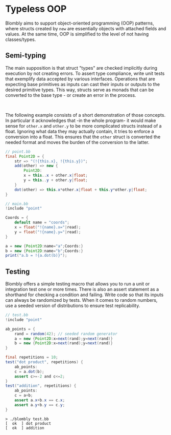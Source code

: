 # Typeless OOP

Blombly aims to support object-oriented programming (OOP) patterns,
where structs created by `new` are essentially objects with attached fields
and values. At the same time, OOP is simplified to the level
of not having classes/types.

## Semi-typing

The main supposition is that struct "types"
are checked implicitly during execution by not creating errors.
To assert type compliance, write unit tests
that exemplify data accepted by various interfaces.
Operations that are expecting base primitives as inputs
can cast their inputs or outputs to the desired primitive types.
This way, structs serve as monads that can be converted to
the base type - or create an error in the process.

<br>

The following example consists of a short demonstration
of those concepts. In particular it acknowledges
that -in the whole program- it would make sense for
`other.x` and `other.y` to be more complicated structs instead 
of a float. Ignoring what data they may actually contain,
it tries to enforce a conversion into a float.
This ensures that the `other`
struct is converted the needed format and moves the burden
of the conversion to the latter.


```java
// point.bb
final Point2D = {
    str => "(!{this.x}, !{this.y})";
    add(other) => new {
        Point2D:
        x = this..x + other.x|float;
        y = this..y + other.y|float;
    }
    dot(other) => this.x*other.x|float + this.y*other.y|float;
}
```

```java
// main.bb
!include "point"

Coords = {
    default name = "coords";
    x = float("!{name}.x="|read);
    y = float("!{name}.y="|read);
}

a = new {Point2D:name="a";Coords:}
b = new {Point2D:name="b";Coords:}
print("a.b = !{a.dot(b)}");
```

## Testing

Blombly offers a simple testing macro that allows you
to run a unit or integration test one or more times.
There is also an assert statement as a shorthand for
checking a condition and failing.
Write code so that its inputs can always be randomized
by tests. When it comes to random numbers, use a seeded
version of distributions to ensure test replicability.

```java
// test.bb
!include "point"

ab_points = {
    rand = random(42); // seeded random generator
    a = new {Point2D:x=next(rand);y=next(rand)}
    b = new {Point2D:x=next(rand);y=next(rand)}
}

final repetitions = 10;
test("dot product", repetitions) {
    ab_points:
    c = a.dot(b);
    assert c>=-2 and c<=2;
}
test("addition", repetitions) {
    ab_points:
    c = a+b;
    assert a.x+b.x == c.x;
    assert a.y+b.y == c.y;
}
```

```text
> ./blombly test.bb
[  ok  ] dot product 
[  ok  ] addition
```
